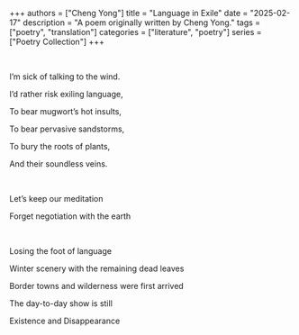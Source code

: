 +++
authors = ["Cheng Yong"]
title = "Language in Exile"
date = "2025-02-17"
description = "A poem originally written by Cheng Yong."
tags = ["poetry", "translation"]
categories = ["literature", "poetry"]
series = ["Poetry Collection"]
+++

&#8201;

I’m sick of talking to the wind.

I’d rather risk exiling language,

To bear mugwort’s hot insults, 

To bear pervasive sandstorms,

To bury the roots of plants,

And their soundless veins.


&#8201;

Let’s keep our meditation

Forget negotiation with the earth


&#8201;

Losing the foot of language

Winter scenery with the remaining dead leaves

Border towns and wilderness were first arrived

The day-to-day show is still

Existence and Disappearance   

&#8201;


